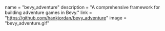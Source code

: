 name = "bevy_adventure"
description = "A comprehensive framework for building adventure games in Bevy."
link = "https://github.com/hankjordan/bevy_adventure"
image = "bevy_adventure.gif"
